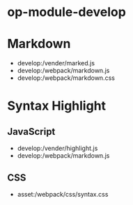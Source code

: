 op-module-develop
===

# Markdown

 * develop:/vender/marked.js
 * develop:/webpack/markdown.js
 * develop:/webpack/markdown.css

# Syntax Highlight

## JavaScript

 * develop:/vender/highlight.js
 * develop:/webpack/markdown.js

## CSS

 * asset:/webpack/css/syntax.css

